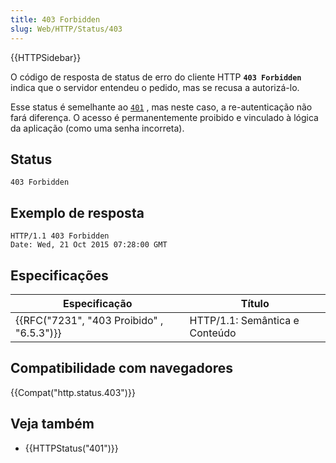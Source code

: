 ```yaml
---
title: 403 Forbidden
slug: Web/HTTP/Status/403
---
```


{{HTTPSidebar}}

O código de resposta de status de erro do cliente HTTP **`403 Forbidden`** indica que o servidor entendeu o pedido, mas se recusa a autorizá-lo.

Esse status é semelhante ao [`401`](/pt-BR/docs/Web/HTTP/Status/401) , mas neste caso, a re-autenticação não fará diferença. O acesso é permanentemente proibido e vinculado à lógica da aplicação (como uma senha incorreta).

## Status

```
403 Forbidden
```

## Exemplo de resposta

```
HTTP/1.1 403 Forbidden
Date: Wed, 21 Oct 2015 07:28:00 GMT
```

## Especificações

| Especificação                             | Título                         |
| ----------------------------------------- | ------------------------------ |
| {{RFC("7231", "403 Proibido" , "6.5.3")}} | HTTP/1.1: Semântica e Conteúdo |

## Compatibilidade com navegadores

{{Compat("http.status.403")}}

## Veja também

- {{HTTPStatus("401")}}
